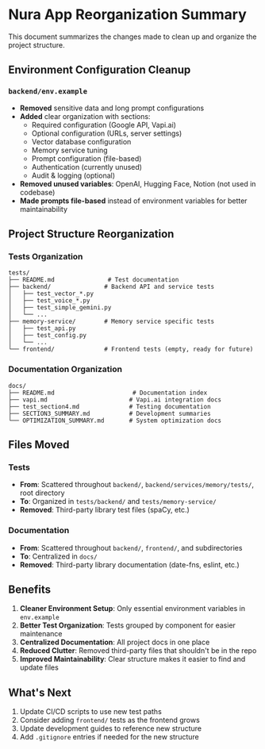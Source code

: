 # Nura App Reorganization Summary

This document summarizes the changes made to clean up and organize the project structure.

## Environment Configuration Cleanup

### `backend/env.example`

- **Removed** sensitive data and long prompt configurations
- **Added** clear organization with sections:
  - Required configuration (Google API, Vapi.ai)
  - Optional configuration (URLs, server settings)
  - Vector database configuration
  - Memory service tuning
  - Prompt configuration (file-based)
  - Authentication (currently unused)
  - Audit & logging (optional)
- **Removed unused variables**: OpenAI, Hugging Face, Notion (not used in codebase)
- **Made prompts file-based** instead of environment variables for better maintainability

## Project Structure Reorganization

### Tests Organization

```
tests/
├── README.md               # Test documentation
├── backend/               # Backend API and service tests
│   ├── test_vector_*.py
│   ├── test_voice_*.py
│   ├── test_simple_gemini.py
│   └── ...
├── memory-service/        # Memory service specific tests
│   ├── test_api.py
│   ├── test_config.py
│   └── ...
└── frontend/              # Frontend tests (empty, ready for future)
```

### Documentation Organization

```
docs/
├── README.md                      # Documentation index
├── vapi.md                       # Vapi.ai integration docs
├── test_section4.md              # Testing documentation
├── SECTION3_SUMMARY.md           # Development summaries
└── OPTIMIZATION_SUMMARY.md       # System optimization docs
```

## Files Moved

### Tests

- **From**: Scattered throughout `backend/`, `backend/services/memory/tests/`, root directory
- **To**: Organized in `tests/backend/` and `tests/memory-service/`
- **Removed**: Third-party library test files (spaCy, etc.)

### Documentation

- **From**: Scattered throughout `backend/`, `frontend/`, and subdirectories
- **To**: Centralized in `docs/`
- **Removed**: Third-party library documentation (date-fns, eslint, etc.)

## Benefits

1. **Cleaner Environment Setup**: Only essential environment variables in `env.example`
2. **Better Test Organization**: Tests grouped by component for easier maintenance
3. **Centralized Documentation**: All project docs in one place
4. **Reduced Clutter**: Removed third-party files that shouldn't be in the repo
5. **Improved Maintainability**: Clear structure makes it easier to find and update files

## What's Next

1. Update CI/CD scripts to use new test paths
2. Consider adding `frontend/` tests as the frontend grows
3. Update development guides to reference new structure
4. Add `.gitignore` entries if needed for the new structure
